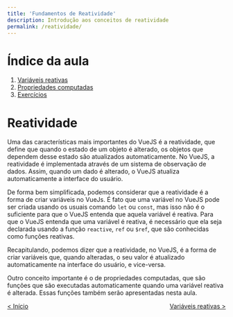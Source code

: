 ```yaml
---
title: 'Fundamentos de Reatividade'
description: Introdução aos conceitos de reatividade
permalink: /reatividade/
---
```


# Índice da aula

1. [Variáveis reativas](reatividade/variaveis-reativas.html)
2. [Propriedades computadas](reatividade/propriedades-computadas.html)
3. [Exercícios](reatividade/exercicios.html)

# Reatividade

Uma das características mais importantes do VueJS é a reatividade, que define que quando o estado de um objeto é alterado, os objetos que dependem desse estado são atualizados automaticamente. No VueJS, a reatividade é implementada através de um sistema de observação de dados. Assim, quando um dado é alterado, o VueJS atualiza automaticamente a interface do usuário.

De forma bem simplificada, podemos considerar que a reatividade é a forma de criar variáveis no VueJs. É fato que uma variável no VueJS pode ser criada usando os usuais comando `let` ou `const`, mas isso não é o suficiente para que o VueJS entenda que aquela variável é reativa. Para que o VueJS entenda que uma variável é reativa, é necessário que ela seja declarada usando a função `reactive`, `ref` ou `$ref`, que são conhecidas como funções reativas.

Recapitulando, podemos dizer que a reatividade, no VueJS, é a forma de criar variáveis que, quando alteradas, o seu valor é atualizado automaticamente na interface do usuário, e vice-versa.

Outro conceito importante é o de propriedades computadas, que são funções que são executadas automaticamente quando uma variável reativa é alterada. Essas funções também serão apresentadas nesta aula.

<span style="display: flex; justify-content: space-between;"><span>[&lt; Início](. 'Início')</span> <span>[Variáveis reativas &gt;](reatividade/variaveis-reativas.html 'Próximo')</span></span>
